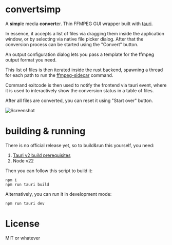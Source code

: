 # convertsimp

A **simp**le media **convert**er. Thin FFMPEG GUI wrapper built with [tauri](https://v2.tauri.app/).

In essence, it accepts a list of files via dragging them inside the application window,
or by selecting via native file picker dialog. After that the conversion process can be started
using the "Convert" button.

An output configuration dialog lets you pass a template for the ffmpeg output format you need.

This list of files is then iterated inside the rust backend,
spawning a thread for each path to run the [ffmpeg-sidecar](https://crates.io/crates/ffmpeg-sidecar) command.

Command exitcode is then used to notify the frontend via tauri event,
where it is used to interactively show the conversion status in a table of files.

After all files are converted, you can reset it using "Start over" button.

![Screenshot](https://i.imgur.com/UibGBDo.png)

# building & running

There is no official release yet, so to build&run this yourself, you need:


1. [Tauri v2 build prerequisites](https://v2.tauri.app/start/prerequisites/)
2. Node v22

Then you can follow this script to build it:

```
npm i
npm run tauri build
```

Alternatively, you can run it in development mode:

```
npm run tauri dev
```


# License

MIT or whatever
